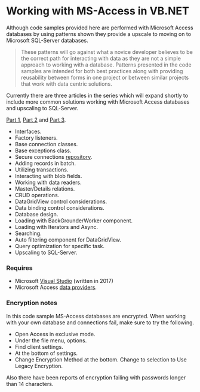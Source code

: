 # Working with MS-Access in VB.NET

Although code samples provided here are performed with Microsoft Access databases by using patterns shown they provide a upscale to moving on to Microsoft SQL-Server databases.
> These patterns will go against what a novice developer believes to be the correct path for interacting with data as they are not a simple approach to working with a database. Patterns presented in the code samples are intended for both best practices along with providing 
reusability between forms in one project or between similar projects that work with data centric solutions.

Currently there are three articles in the series which will expand shortly to include more common solutions working with Microsoft Access databases and upscaling to SQL-Server.

[Part 1](https://social.technet.microsoft.com/wiki/contents/articles/52452.best-practices-working-with-ms-access-with-vb-net-part-1.aspx), [Part 2](https://social.technet.microsoft.com/wiki/contents/articles/52453.best-practices-working-with-ms-access-with-vb-net-part-2.aspx) and [Part 3](https://social.technet.microsoft.com/wiki/contents/articles/52454.best-practices-working-with-ms-access-with-vb-net-part-3.aspx).

- Interfaces.
- Factory listeners.
- Base connection classes.
- Base exceptions class.
- Secure connections [repository](https://github.com/karenpayneoregon/SecureConnectionStringsVisualBasic).
- Adding records in batch.
- Utilizing transactions.
- Interacting with blob fields.
- Working with data readers.
- Master/Details relations.
- CRUD operations.
- DataGridView control considerations.
- Data binding control considerations.
- Database design.
- Loading with BackGrounderWorker component.
- Loading with Iterators and Async.
- Searching.
- Auto filtering component for DataGridView.
- Query optimization for specific task.
- Upscaling to SQL-Server.

### Requires
- Microsoft [Visual Studio](https://visualstudio.microsoft.com/) (written in 2017)
- Microsoft Access [data providers](https://docs.microsoft.com/en-us/dotnet/framework/data/adonet/data-providers).

### Encryption notes
In this code sample MS-Access databases are encrypted. When working with your own database and connections fail, make sure to try the following.
- Open Access in exclusive mode.
- Under the file menu, options.
- Find client settings.
- At the bottom of settings.
- Change  Encryption Method at the bottom. Change to selection to Use Legacy Encryption.

Also there have been reports of encryption failing with passwords longer than 14 characters.